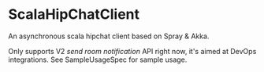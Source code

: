 ScalaHipChatClient
==================

An asynchronous scala hipchat client based on Spray &amp; Akka.

Only supports V2 *send room notification* API right now, it's aimed at DevOps integrations. See SampleUsageSpec for sample usage.
